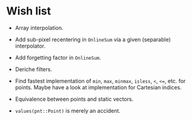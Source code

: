 # Wish list

- Array interpolation.

- Add sub-pixel recentering in `OnlineSum` via a given (separable) interpolator.

- Add forgetting factor in `OnlineSum`.

- Deriche filters.

- Find fastest implementation of `min`, `max`, `minmax`, `isless`, `<`, `<=`, etc. for
  points. Maybe have a look at implementation for Cartesian indices.

- Equivalence between points and static vectors.

- `values(pnt::Point)` is merely an accident.
